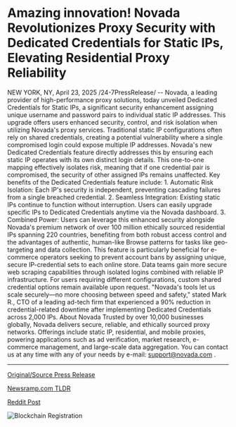 # Amazing innovation! Novada Revolutionizes Proxy Security with Dedicated Credentials for Static IPs, Elevating Residential Proxy Reliability

NEW YORK, NY, April 23, 2025 /24-7PressRelease/ -- Novada, a leading provider of high-performance proxy solutions, today unveiled Dedicated Credentials for Static IPs, a significant security enhancement assigning unique username and password pairs to individual static IP addresses. This upgrade offers users enhanced security, control, and risk isolation when utilizing Novada's proxy services.  Traditional static IP configurations often rely on shared credentials, creating a potential vulnerability where a single compromised login could expose multiple IP addresses. Novada's new Dedicated Credentials feature directly addresses this by ensuring each static IP operates with its own distinct login details. This one-to-one mapping effectively isolates risk, meaning that if one credential pair is compromised, the security of other assigned IPs remains unaffected.  Key benefits of the Dedicated Credentials feature include:  1. Automatic Risk Isolation: Each IP's security is independent, preventing cascading failures from a single breached credential. 2. Seamless Integration: Existing static IPs continue to function without interruption. Users can easily upgrade specific IPs to Dedicated Credentials anytime via the Novada dashboard. 3. Combined Power: Users can leverage this enhanced security alongside Novada's premium network of over 100 million ethically sourced residential IPs spanning 220 countries, benefiting from both robust access control and the advantages of authentic, human-like Browse patterns for tasks like geo-targeting and data collection.  This feature is particularly beneficial for e-commerce operators seeking to prevent account bans by assigning unique, secure IP-credential sets to each online store. Data teams gain more secure web scraping capabilities through isolated logins combined with reliable IP infrastructure. For users requiring different configurations, custom shared credential options remain available upon request.  "Novada's tools let us scale securely—no more choosing between speed and safety," stated Mark R., CTO of a leading ad-tech firm that experienced a 90% reduction in credential-related downtime after implementing Dedicated Credentials across 2,000 IPs.  About Novada Trusted by over 10,000 businesses globally, Novada delivers secure, reliable, and ethically sourced proxy networks. Offerings include static IP, residential, and mobile proxies, powering applications such as ad verification, market research, e-commerce management, and large-scale data aggregation. You can contact us at any time with any of your needs by e-mail: support@novada.com . 

---

[Original/Source Press Release](https://www.24-7pressrelease.com/press-release/522057/amazing-innovation-novada-revolutionizes-proxy-security-with-dedicated-credentials-for-static-ips-elevating-residential-proxy-reliability)
                    

[Newsramp.com TLDR](https://newsramp.com/curated-news/novada-introduces-dedicated-credentials-for-static-ips-to-enhance-security-and-risk-isolation/36ddebaa3de0967557ac5c991bf046db) 

 



[Reddit Post](https://www.reddit.com/r/Business_NewsRamp/comments/1k5t7w6/novada_introduces_dedicated_credentials_for/) 



![Blockchain Registration](https://cdn.newsramp.app/24-7PressRelease/qrcode/254/23/ninoSHPN.webp)